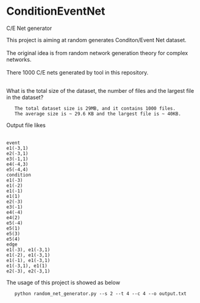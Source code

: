 # ConditionEventNet
C/E Net generator

This project is aiming at random generates Conditon/Event Net dataset. <br></br>
The original idea is from random network generation theory for complex networks. <br></br>
There 1000 C/E nets generated by tool in this repository. <br></br>

What is the total size of the dataset, the number of files and the largest file in the dataset?
```
   The total dataset size is 29MB, and it contains 1000 files.
   The average size is ~ 29.6 KB and the largest file is ~ 40KB.
```

Output file likes <br></br>
```
event
e1(-3,1)
e2(-3,1)
e3(-1,1)
e4(-4,3)
e5(-4,4)
condition
e1(-3)
e1(-2)
e1(-1)
e1(1)
e2(-3)
e3(-1)
e4(-4)
e4(2)
e5(-4)
e5(1)
e5(3)
e5(4)
edge
e1(-3), e1(-3,1)
e1(-2), e1(-3,1)
e1(-1), e1(-3,1)
e1(-3,1), e1(1)
e2(-3), e2(-3,1)
```

The usage of this project is showed as below
```
   python random_net_generator.py --s 2 --t 4 --c 4 --o output.txt
